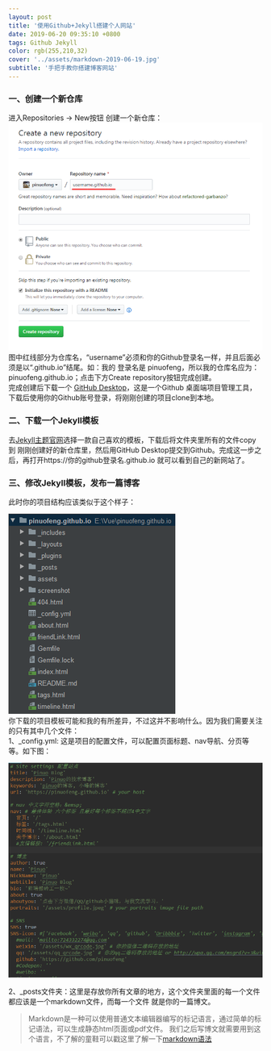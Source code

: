 ```yaml
---
layout: post
title: '使用Github+Jekyll搭建个人网站'
date: 2019-06-20 09:35:10 +0800
tags: Github Jekyll
color: rgb(255,210,32)
cover: '../assets/markdown-2019-06-19.jpg'
subtitle: '手把手教你搭建博客网站'
---
```


### 一、创建一个新仓库 
进入Repositories -> New按钮 创建一个新仓库：     
![创建新仓库](/assets/2019-06-20/create_io.png)    
图中红线部分为仓库名，“username”必须和你的Github登录名一样，并且后面必须是以“.github.io”结尾。如：我的
登录名是 pinuofeng，所以我的仓库名应为：pinuofeng.github.io；点击下方Create repository按钮完成创建。    
完成创建后下载一个 [GitHub Desktop](https://desktop.github.com/)，这是一个Github
桌面端项目管理工具，下载后使用你的Github账号登录，将刚刚创建的项目clone到本地。    

### 二、下载一个Jekyll模板
去[Jekyll主题官网](http://jekyllthemes.org/)选择一款自己喜欢的模板，下载后将文件夹里所有的文件copy到
刚刚创建好的新仓库里，然后用GitHub Desktop提交到Github。完成这一步之后，再打开https://你的github登录名.github.io
就可以看到自己的新网站了。

### 三、修改Jekyll模板，发布一篇博客
此时你的项目结构应该类似于这个样子：     

![项目结构](/assets/2019-06-20/project_dir.png)      
你下载的项目模板可能和我的有所差异，不过这并不影响什么。因为我们需要关注的只有其中几个文件：       
1、_config.yml: 这是项目的配置文件，可以配置页面标题、nav导航、分页等等。如下图：    
  
![配置文件](/assets/2019-06-20/io_config.png)        

2、_posts文件夹：这里是存放你所有文章的地方，这个文件夹里面的每一个文件都应该是一个markdown文件，而每一个文件
就是你的一篇博文。    
>Markdown是一种可以使用普通文本编辑器编写的标记语言，通过简单的标记语法，可以生成静态html页面或pdf文件。
我们之后写博文就需要用到这个语言，不了解的童鞋可以戳这里了解一下[markdown语法](https://www.jianshu.com/p/f3147a804368)    



